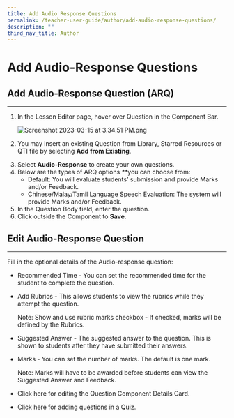 ```yaml
---
title: Add Audio Response Questions
permalink: /teacher-user-guide/author/add-audio-response-questions/
description: ""
third_nav_title: Author
---
```

<h1 id="add-audio-response-questions">Add Audio-Response Questions</h1>
<h2 id="-add-audio-response-question-arq-"><strong>Add Audio-Response Question (ARQ)</strong></h2>
<hr>
<ol>
<li><p>In the Lesson Editor page, hover over Question in the Component Bar.</p>
<p> <img alt="Screenshot 2023-03-15 at 3.34.51 PM.png" src="https://s3-us-west-2.amazonaws.com/secure.notion-static.com/93135a29-46d1-4e8d-aecf-72ea2945af99/Screenshot_2023-03-15_at_3.34.51_PM.png"></p>
</li>
<li><p>You may insert an existing Question from Library, Starred Resources or QTI file by selecting <strong>Add from Existing</strong>.</p>
</li>
<li>Select <strong>Audio-Response</strong> to create your own questions.</li>
<li>Below are the types of ARQ options <em>**</em>you can choose from:<ul>
<li>Default: You will evaluate students’ submission and provide Marks and/or Feedback.</li>
<li>Chinese/Malay/Tamil Language Speech Evaluation: The system will provide Marks and/or Feedback.</li>
</ul>
</li>
<li>In the Question Body field, enter the question.</li>
<li>Click outside the Component to <strong>Save</strong>.</li>
</ol>
<h2 id="-edit-audio-response-question-"><strong>Edit Audio-Response Question</strong></h2>
<hr>
<p>Fill in the optional details of the Audio-response question:</p>
<ul>
<li>Recommended Time - You can set the recommended time for the student to complete the question.</li>
<li><p>Add Rubrics - This allows students to view the rubrics while they attempt the question.</p>
<p>  Note: Show and use rubric marks checkbox - If checked, marks will be defined by the Rubrics.</p>
</li>
<li><p>Suggested Answer - The suggested answer to the question. This is shown to students after they have submitted their answers.</p>
</li>
<li><p>Marks - You can set the number of marks. The default is one mark.</p>
<p>  Note: Marks will have to be awarded before students can view the Suggested Answer and Feedback. </p>
</li>
<li><p>Click here for editing the Question Component Details Card.</p>
</li>
<li>Click here for adding questions in a Quiz.</li>
</ul>
